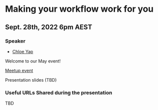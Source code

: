 # Making your workflow work for you

## Sept. 28th, 2022 6pm AEST

### Speaker

* [Chloe Yap](https://twitter.com/doyouseewhy)

Welcome to our May event!

[Meetup event](https://tinyurl.com/4p5r98nh)

Presentation slides (TBD)


### Useful URLs Shared during the presentation

TBD
